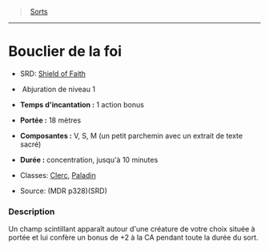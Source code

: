 ﻿---
!SpellItem
Name: Bouclier de la foi
AltName: '[Shield of Faith](srd_spells_shield_of_faith.md)'
Type: Abjuration
Level: 1
CastingTime: 1 action bonus
Range: 18 mètres
Components: V, S, M (un petit parchemin avec un extrait de texte sacré)
Duration: concentration, jusqu'à 10 minutes
Classes: '[Clerc](hd_cleric.md), [Paladin](hd_paladin.md)'
Family: SpellHD
Source: (MDR p328)(SRD)
Id: spells_hd.md#bouclier-de-la-foi
ParentLink: spells_hd.md#sorts
ParentName: Sorts
NameLevel: 1
Attributes:
  Name: Bouclier de la foi
  Markdown: >+
    # <!--Name-->Bouclier de la foi<!--/Name-->


    - SRD: <!--AltName-->[Shield of Faith](srd_spells_shield_of_faith.md)<!--/AltName-->


    -  <!--Type-->Abjuration<!--/Type--> de niveau <!--Level-->1<!--/Level-->


    - **Temps d'incantation :** <!--CastingTime-->1 action bonus<!--/CastingTime-->


    - **Portée :** <!--Range-->18 mètres<!--/Range-->


    - **Composantes :** <!--Components-->V, S, M (un petit parchemin avec un extrait de texte sacré)<!--/Components-->


    - **Durée :** <!--Duration-->concentration, jusqu'à 10 minutes<!--/Duration-->


    - Classes: <!--Classes-->[Clerc](hd_cleric.md), [Paladin](hd_paladin.md)<!--/Classes-->


    - Source: <!--Source-->(MDR p328)(SRD)<!--/Source-->


    ### Description


    Un champ scintillant apparaît autour d'une créature de votre choix située à portée et lui confère un bonus de +2 à la CA pendant toute la durée du sort.

  AltName: '[Shield of Faith](srd_spells_shield_of_faith.md)'
  Type: Abjuration
  Level: 1
  CastingTime: 1 action bonus
  Range: 18 mètres
  Components: V, S, M (un petit parchemin avec un extrait de texte sacré)
  Duration: concentration, jusqu'à 10 minutes
  Classes: '[Clerc](hd_cleric.md), [Paladin](hd_paladin.md)'
  Source: (MDR p328)(SRD)
AttributesDictionary: >+
  Name: Bouclier de la foi

  Markdown: >+

    # <!--Name-->Bouclier de la foi<!--/Name-->





    - SRD: <!--AltName-->[Shield of Faith](srd_spells_shield_of_faith.md)<!--/AltName-->





    -  <!--Type-->Abjuration<!--/Type--> de niveau <!--Level-->1<!--/Level-->





    - **Temps d'incantation :** <!--CastingTime-->1 action bonus<!--/CastingTime-->





    - **Portée :** <!--Range-->18 mètres<!--/Range-->





    - **Composantes :** <!--Components-->V, S, M (un petit parchemin avec un extrait de texte sacré)<!--/Components-->





    - **Durée :** <!--Duration-->concentration, jusqu'à 10 minutes<!--/Duration-->





    - Classes: <!--Classes-->[Clerc](hd_cleric.md), [Paladin](hd_paladin.md)<!--/Classes-->





    - Source: <!--Source-->(MDR p328)(SRD)<!--/Source-->





    ### Description





    Un champ scintillant apparaît autour d'une créature de votre choix située à portée et lui confère un bonus de +2 à la CA pendant toute la durée du sort.



  AltName: '[Shield of Faith](srd_spells_shield_of_faith.md)'

  Type: Abjuration

  Level: 1

  CastingTime: 1 action bonus

  Range: 18 mètres

  Components: V, S, M (un petit parchemin avec un extrait de texte sacré)

  Duration: concentration, jusqu'à 10 minutes

  Classes: '[Clerc](hd_cleric.md), [Paladin](hd_paladin.md)'

  Source: (MDR p328)(SRD)

---
> [Sorts](hd_spells.md)

---

# Bouclier de la foi

- SRD: [Shield of Faith](srd_spells_shield_of_faith.md)

-  Abjuration de niveau 1

- **Temps d'incantation :** 1 action bonus

- **Portée :** 18 mètres

- **Composantes :** V, S, M (un petit parchemin avec un extrait de texte sacré)

- **Durée :** concentration, jusqu'à 10 minutes

- Classes: [Clerc](hd_cleric.md), [Paladin](hd_paladin.md)

- Source: (MDR p328)(SRD)

### Description

Un champ scintillant apparaît autour d'une créature de votre choix située à portée et lui confère un bonus de +2 à la CA pendant toute la durée du sort.


